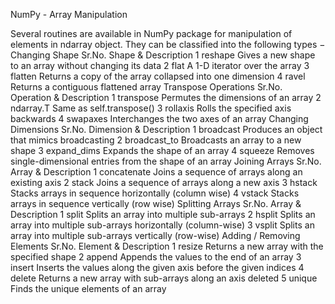 
NumPy - Array Manipulation



Several routines are available in NumPy package for manipulation of elements in ndarray object. They can be classified into the following types −
Changing Shape
Sr.No.
Shape & Description
1
reshape 
Gives a new shape to an array without changing its data
2
flat 
A 1-D iterator over the array
3
flatten 
Returns a copy of the array collapsed into one dimension
4
ravel 
Returns a contiguous flattened array
Transpose Operations
Sr.No.
Operation & Description
1
transpose 
Permutes the dimensions of an array
2
ndarray.T 
Same as self.transpose()
3
rollaxis 
Rolls the specified axis backwards
4
swapaxes 
Interchanges the two axes of an array
Changing Dimensions
Sr.No.
Dimension & Description
1
broadcast 
Produces an object that mimics broadcasting
2
broadcast_to 
Broadcasts an array to a new shape
3
expand_dims 
Expands the shape of an array
4
squeeze 
Removes single-dimensional entries from the shape of an array
Joining Arrays
Sr.No.
Array & Description
1
concatenate 
Joins a sequence of arrays along an existing axis
2
stack 
Joins a sequence of arrays along a new axis
3
hstack 
Stacks arrays in sequence horizontally (column wise)
4
vstack 
Stacks arrays in sequence vertically (row wise)
Splitting Arrays
Sr.No.
Array & Description
1
split 
Splits an array into multiple sub-arrays
2
hsplit 
Splits an array into multiple sub-arrays horizontally (column-wise)
3
vsplit 
Splits an array into multiple sub-arrays vertically (row-wise)
Adding / Removing Elements
Sr.No.
Element & Description
1
resize 
Returns a new array with the specified shape
2
append 
Appends the values to the end of an array
3
insert 
Inserts the values along the given axis before the given indices
4
delete 
Returns a new array with sub-arrays along an axis deleted
5
unique 
Finds the unique elements of an array


